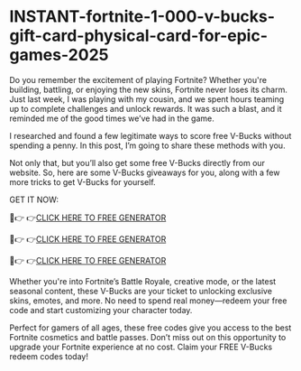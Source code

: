 # INSTANT-fortnite-1-000-v-bucks-gift-card-physical-card-for-epic-games-2025
Do you remember the excitement of playing Fortnite? Whether you're building, battling, or enjoying the new skins, Fortnite never loses its charm. Just last week, I was playing with my cousin, and we spent hours teaming up to complete challenges and unlock rewards. It was such a blast, and it reminded me of the good times we’ve had in the game.

I researched and found a few legitimate ways to score free V-Bucks without spending a penny. In this post, I’m going to share these methods with you.

Not only that, but you’ll also get some free V-Bucks directly from our website. So, here are some V-Bucks giveaways for you, along with a few more tricks to get V-Bucks for yourself.

GET IT NOW:

🔴👉 👉[CLICK HERE TO FREE GENERATOR](https://offerbot.xyz/xbox-gift-card/)

🔴👉 👉[CLICK HERE TO FREE GENERATOR](https://offerbot.xyz/xbox2025-gift-card/)

🔴👉 👉[CLICK HERE TO FREE GENERATOR](https://offerbot.xyz/all-gift-card/)


Whether you're into Fortnite’s Battle Royale, creative mode, or the latest seasonal content, these V-Bucks are your ticket to unlocking exclusive skins, emotes, and more. No need to spend real money—redeem your free code and start customizing your character today.

Perfect for gamers of all ages, these free codes give you access to the best Fortnite cosmetics and battle passes. Don’t miss out on this opportunity to upgrade your Fortnite experience at no cost. Claim your FREE V-Bucks redeem codes today!
